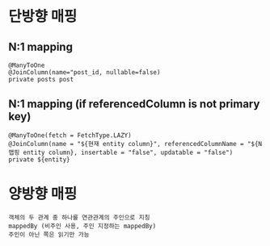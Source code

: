 
# 단방향 매핑
## N:1 mapping 
    @ManyToOne
    @JoinColumn(name="post_id, nullable=false)
    private posts post
## N:1 mapping (if referencedColumn is not primary key)
  
    @ManyToOne(fetch = FetchType.LAZY)
    @JoinColumn(name = "${현재 entity column}", referencedColumnName = "${N 맵핑 entity column}, insertable = "false", updatable = "false")
    private ${entity}

# 양방향 매핑

    객체의 두 관계 중 하나를 연관관계의 주인으로 지칭
    mappedBy (비주인 사용, 주인 지정하는 mappedBy)
    주인이 아닌 쪽은 읽기만 가능


    
